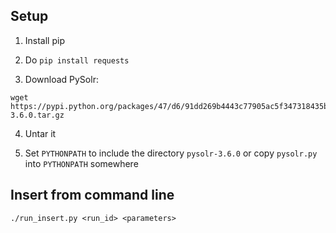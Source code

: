 
## Setup

1. Install pip

2. Do `pip install requests`

3. Download PySolr:
```
wget https://pypi.python.org/packages/47/d6/91dd269b4443c77905ac5f347318435bfeaa2825ce2763d936e0945f29e4/pysolr-3.6.0.tar.gz
```

4. Untar it

5. Set `PYTHONPATH` to include the directory `pysolr-3.6.0` or copy `pysolr.py` into `PYTHONPATH` somewhere

## Insert from command line

```
./run_insert.py <run_id> <parameters>
```
